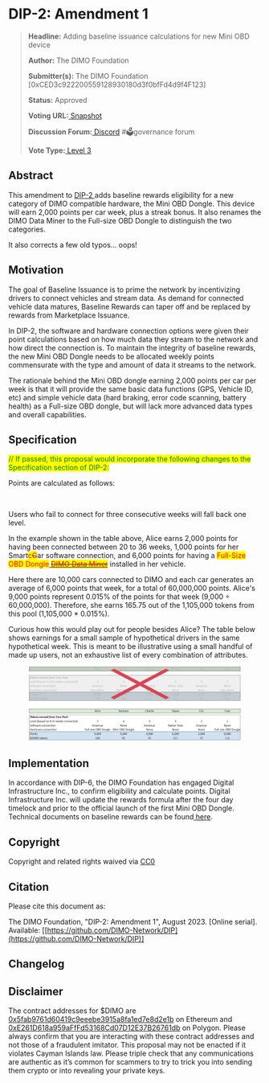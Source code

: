 # DIP-2: Amendment 1

> **Headline:** Adding baseline issuance calculations for new Mini OBD device
>
> **Author:** The DIMO Foundation
>
> **Submitter(s):** The DIMO Foundation \[0xCED3c922200559128930180d3f0bfFd4d9f4F123]
>
> **Status:** Approved
>
> **Voting URL:**[ ](https://snapshot.org/#/dimo.eth/proposal/0x74f67d2da46e74e190063932f7b6a27fdafc7fa368ee5a275335db3a9e666499)[Snapshot](https://snapshot.org/#/dimo.eth/proposal/0xbd4a05c2afa054d12b0f9255ed6c0776ee888f533ca9e0812d33f8435a8ba089)
>
> **Discussion Forum:**[ Discord](https://chat.dimo.zone/) #🗳️governance forum
>
> **Vote Type:**[ Level 3](https://docs.dimo.zone/governance/dip1#voting-protocol)​

## Abstract

This amendment to [DIP-2 ](../improvement-proposals/dip2.md)adds baseline rewards eligibility for a new category of DIMO compatible hardware, the Mini OBD Dongle. This device will earn 2,000 points per car week, plus a streak bonus. It also renames the DIMO Data Miner to the Full-size OBD Dongle to distinguish the two categories.

It also corrects a few old typos… oops!

## Motivation

The goal of Baseline Issuance is to prime the network by incentivizing drivers to connect vehicles and stream data. As demand for connected vehicle data matures, Baseline Rewards can taper off and be replaced by rewards from Marketplace Issuance.&#x20;

In DIP-2, the software and hardware connection options were given their point calculations based on how much data they stream to the network and how direct the connection is. To maintain the integrity of baseline rewards, the new Mini OBD Dongle needs to be allocated weekly points commensurate with the type and amount of data it streams to the network.&#x20;

The rationale behind the Mini OBD dongle earning 2,000 points per car per week is that it will provide the same basic data functions (GPS, Vehicle ID, etc) and simple vehicle data (hard braking, error code scanning, battery health) as a Full-size OBD dongle, but will lack more advanced data types and overall capabilities.

## Specification

<mark style="color:green;">// If passed, this proposal would incorporate the following changes to the Specification section of DIP-2:</mark>

Points are calculated as follows:

<figure><img src="https://lh4.googleusercontent.com/gohYbIl2G09qH3FVmJR4_2m6RGSjIA266meMN0P9mrwuez73Rbr6yVxcLxlF794BKpA7EbrXjeFQ1xpH5EpxqQLXxWyJS8iG5nkZzqOZIEWuSk4Pk1EZYxiHIkV1AYn3QROBAo2uALQCQ4uFB6i4_w" alt=""><figcaption></figcaption></figure>

Users who fail to connect for three consecutive weeks will fall back one level.

In the example shown in the table above, Alice earns 2,000 points for having been connected between 20 to 36 weeks, 1,000 points for her Smart<mark style="color:red;">c</mark>~~<mark style="color:red;">C</mark>~~ar software connection, and 6,000 points for having a <mark style="color:red;">Full-Size OBD Dongle</mark>[ ~~<mark style="color:red;">DIMO Data Miner</mark>~~](https://shop.dimo.zone) installed in her vehicle.

Here there are 10,000 cars connected to DIMO and each car generates an average of 6,000 points that week, for a total of 60,000,000 points. Alice's 9,000 points represent 0.015% of the points for that week (9,000 ÷ 60,000,000). Therefore, she earns 165.75 out of the 1,105,000 tokens from this pool (1,105,000 \* 0.015%).

Curious how this would play out for people besides Alice? The table below shows earnings for a small sample of hypothetical drivers in the same hypothetical week. This is meant to be illustrative using a small handful of made up users, not an exhaustive list of every combination of attributes.

<figure><img src="../.gitbook/assets/image (14).png" alt=""><figcaption></figcaption></figure>

## Implementation

In accordance with DIP-6, the DIMO Foundation has engaged Digital Infrastructure Inc., to confirm eligibility and calculate points. Digital Infrastructure Inc. will update the rewards formula after the four day timelock and prior to the official launch of the first Mini OBD Dongle. Technical documents on baseline rewards can be found[ here](https://docs.dimo.zone/docs/protocol/rewards-contract).

## **Copyright**

Copyright and related rights waived via [CC0](https://creativecommons.org/publicdomain/zero/1.0)

## Citation

Please cite this document as:

The DIMO Foundation, "DIP-2: Amendment 1", August 2023. \[Online serial]. Available: \[[https://github.com/DIMO-Network/DIP](https://github.com/DIMO-Network/DIP)]

## Changelog

## Disclaimer

The contract addresses for $DIMO are [0x5fab9761d60419c9eeebe3915a8fa1ed7e8d2e1b](https://etherscan.io/token/0x5fab9761d60419c9eeebe3915a8fa1ed7e8d2e1b) on Ethereum and [0xE261D618a959aFfFd53168Cd07D12E37B26761db](https://polygonscan.com/token/0xE261D618a959aFfFd53168Cd07D12E37B26761db) on Polygon. Please always confirm that you are interacting with these contract addresses and not those of a fraudulent imitator. This proposal may not be enacted if it violates Cayman Islands law. Please triple check that any communications are authentic as it’s common for scammers to try to trick you into sending them crypto or into revealing your private keys.
